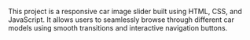 This project is a responsive car image slider built using HTML, CSS, and JavaScript. 
It allows users to seamlessly browse through different car models using smooth transitions and interactive navigation buttons.

